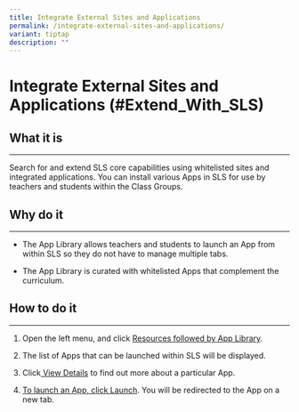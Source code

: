 ```yaml
---
title: Integrate External Sites and Applications
permalink: /integrate-external-sites-and-applications/
variant: tiptap
description: ""
---
```

<h1>Integrate External Sites and Applications (#Extend_With_SLS)</h1>
<h2>What it is</h2>
<hr>
<p>Search for and extend SLS core capabilities using whitelisted sites and
integrated applications. You can install various Apps in SLS for use by
teachers and students within the Class Groups.</p>
<h2>Why do it</h2>
<hr>
<ul data-tight="true" class="tight">
<li>
<p>The App Library allows teachers and students to launch an App from within
SLS so they do not have to manage multiple tabs.</p>
</li>
<li>
<p>The App Library is curated with whitelisted Apps that complement the curriculum.</p>
</li>
</ul>
<h2>How to do it</h2>
<hr>
<ol data-tight="true" class="tight">
<li>
<p>Open the left menu, and click <a href="/teacher-user-guide/discover/access-app-library/" rel="noopener noreferrer nofollow" target="_blank">Resources followed by App Library</a>.</p>
</li>
<li>
<p>The list of Apps that can be launched within SLS will be displayed.</p>
</li>
<li>
<p>Click<a href="/teacher-user-guide/organise/install-and-launch-apps/" rel="noopener noreferrer nofollow" target="_blank"> View Details</a> to
find out more about a particular App.</p>
</li>
<li>
<p><a href="/teacher-user-guide/organise/install-and-launch-apps/" rel="noopener noreferrer nofollow" target="_blank">To launch an App, click Launch</a>.
You will be redirected to the App on a new tab.</p>
</li>
</ol>
<p></p>